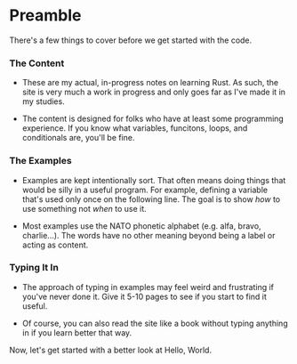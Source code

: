 # Preamble

There's a few things to cover before we get
started with the code.

### The Content

- These are my actual, in-progress notes on learning
  Rust. As such, the site is very much a work in progress
  and only goes far as I've made it in my studies.

- The content is designed for folks who have at least some
  programming experience. If you know what variables,
  funcitons, loops, and conditionals are, you'll be fine.

### The Examples

- Examples are kept intentionally sort. That often
  means doing things that would be silly in a useful
  program. For example, defining a variable that's
  used only once on the following line. The goal is to
  show _how_ to use something not _when_ to use it.

- Most examples use the NATO phonetic alphabet (e.g.
  alfa, bravo, charlie...). The words have no
  other meaning beyond being a label or acting as
  content.

### Typing It In

- The approach of typing in examples may feel weird and
  frustrating if you've never done it. Give it 5-10 pages
  to see if you start to find it useful.

- Of course, you can also read the site like a book without
  typing anything in if you learn better that way.

Now, let's get started with a better look at Hello, World.
